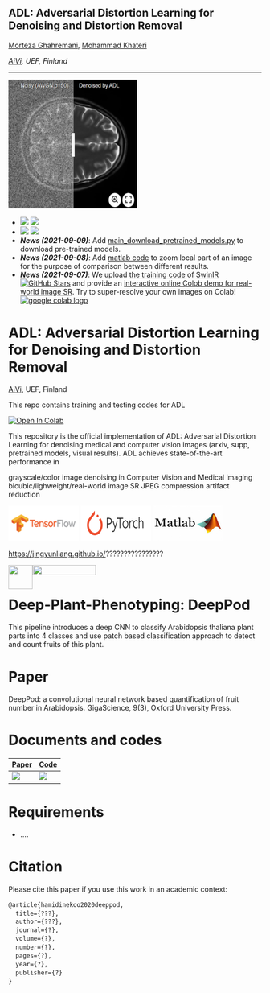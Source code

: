 ## ADL: Adversarial Distortion Learning for Denoising and Distortion Removal
<!-- [![download](https://img.shields.io/github/downloads/mogvision/ADL/total.svg)](https://github.com/mogvision/ADL/releases) ![visitors](https://visitor-badge.glitch.me/badge?page_id=mogvision/ADL) -->

<!--[Kai Zhang](https://cszn.github.io/) -->
[Morteza Ghahremani](https://scholar.google.com/citations?user=yhXUlXsAAAAJ), [Mohammad Khateri](https://scholar.google.com/citations?user=???) 

*[AiVi](https://www.uef.fi/en/unit/ai-virtanen-institute-for-molecular-sciences), UEF, Finland*
_______
<!--- **_News (2021-12-23)_**: Our techniques are adopted in [https://www.amemori.ai/](https://www.amemori.ai/). -->
<!--- **_News (2021-12-23)_**: Our new work for practical image denoising. -->

[<img src="figs/Medical_denoising_brain.png" width="256px" height="256px"/>](https://imgsli.com/OTM3Nzk)



- <img src="figs/palace.png" height="320px"/> <img src="figs/palace_HSCU.png" height="320px"/> 
- [<img src="https://github.com/cszn/KAIR/raw/master/figs/denoising_02.png" height="256px"/>](https://imgsli.com/ODczMTc) 
[<img src="https://github.com/cszn/KAIR/raw/master/figs/denoising_01.png" height="256px"/>](https://imgsli.com/ODczMTY) 
- **_News (2021-09-09)_**: Add [main_download_pretrained_models.py](https://github.com/cszn/KAIR/blob/master/main_download_pretrained_models.py) to download pre-trained models.
- **_News (2021-09-08)_**: Add [matlab code](https://github.com/cszn/KAIR/tree/master/matlab) to zoom local part of an image for the purpose of comparison between different results.
- **_News (2021-09-07)_**: We upload [the training code](https://github.com/cszn/KAIR/blob/master/docs/README_SwinIR.md) of [SwinIR ![GitHub Stars](https://img.shields.io/github/stars/JingyunLiang/SwinIR?style=social)](https://github.com/JingyunLiang/SwinIR) and provide an [interactive online Colob demo for real-world image SR](https://colab.research.google.com/gist/JingyunLiang/a5e3e54bc9ef8d7bf594f6fee8208533/swinir-demo-on-real-world-image-sr.ipynb). Try to super-resolve your own images on Colab! <a href="https://colab.research.google.com/gist/JingyunLiang/a5e3e54bc9ef8d7bf594f6fee8208533/swinir-demo-on-real-world-image-sr.ipynb"><img src="https://colab.research.google.com/assets/colab-badge.svg" alt="google colab logo"></a>




# ADL: Adversarial Distortion Learning for Denoising and Distortion Removal


[AiVi](https://www.uef.fi/en/unit/ai-virtanen-institute-for-molecular-sciences), UEF, Finland


This repo contains training and testing codes for ADL

[![Open In Colab](https://colab.research.google.com/assets/colab-badge.svg)](https://colab.research.google.com/github/googlecolab/colabtools/blob/master/notebooks/colab-github-demo.ipynb)


This repository is the official implementation of ADL: Adversarial Distortion Learning for denoising medical and computer vision images (arxiv, supp, pretrained models, visual results). ADL achieves state-of-the-art performance in

grayscale/color image denoising in Computer Vision and Medical imaging
bicubic/lighweight/real-world image SR
JPEG compression artifact reduction



[<img src="figs/tensorflow_icon.png" width="140" height="70"/>](https://github.com/mogvision/ADL/tree/main/TensorFlow)
[<img src="figs/pytorch.PNG" width="140" height="70"/>](https://github.com/mogvision/ADL/tree/main/PyTorch)
[<img src="figs/matlab.jpeg" width="140" height="70"/>](https://github.com/mogvision/ADL/tree/main/MATLAB)

https://jingyunliang.github.io/????????????????


<a href="url"><img src="https://github.com/mogvision/ADL/tree/main/figs/tensorflow_icon.png" align="left" height="48" width="48" ></a>


<img src="https://imgsli.com/OTM3NzA" width=50% height=50%>

# Deep-Plant-Phenotyping: DeepPod

This pipeline introduces a deep CNN to classify Arabidopsis thaliana plant parts into 4 classes and use patch based classification approach to detect and count fruits of this plant.


# Paper

DeepPod: a convolutional neural network based quantification of fruit number in Arabidopsis. GigaScience, 9(3), Oxford University Press.


# Documents and codes
| [Paper](https://academic.oup.com/gigascience/article/9/3/giaa012/5780255)  | [Code](https://github.com/AzmHmd/DeepPod)   
|------------|-------------|
| ![](files/pdf.png) | ![](files/code.png)


# Requirements

* ....


# Citation
Please cite this paper if you use this work in an academic context:

```diff
@article{hamidinekoo2020deeppod,
  title={???},
  author={???},
  journal={?},
  volume={?},
  number={?},
  pages={?},
  year={?},
  publisher={?}
}
```


